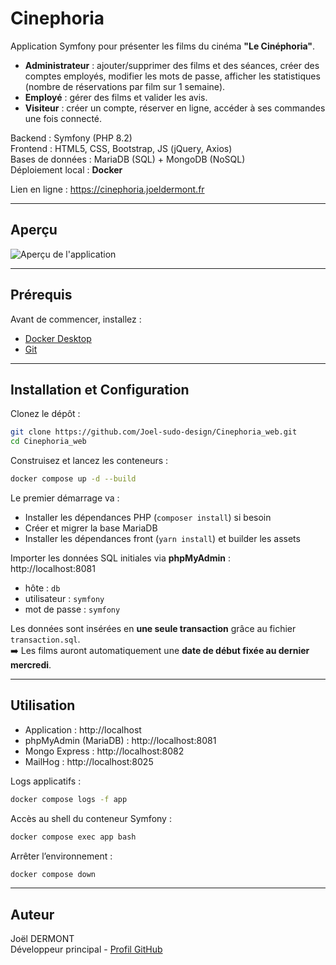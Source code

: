 # Cinephoria

Application Symfony pour présenter les films du cinéma **"Le Cinéphoria"**.

- **Administrateur** : ajouter/supprimer des films et des séances, créer des comptes employés, modifier les mots de passe, afficher les statistiques (nombre de réservations par film sur 1 semaine).
- **Employé** : gérer des films et valider les avis.
- **Visiteur** : créer un compte, réserver en ligne, accéder à ses commandes une fois connecté.

Backend : Symfony (PHP 8.2)  
Frontend : HTML5, CSS, Bootstrap, JS (jQuery, Axios)  
Bases de données : MariaDB (SQL) + MongoDB (NoSQL)  
Déploiement local : **Docker**

Lien en ligne : https://cinephoria.joeldermont.fr

---

## Aperçu

![Aperçu de l'application](aperçu.png)

---

## Prérequis

Avant de commencer, installez :

- [Docker Desktop](https://www.docker.com/products/docker-desktop/)
- [Git](https://git-scm.com/)

---

## Installation et Configuration

Clonez le dépôt :

```bash
git clone https://github.com/Joel-sudo-design/Cinephoria_web.git
cd Cinephoria_web
```

Construisez et lancez les conteneurs :

```bash
docker compose up -d --build
```

Le premier démarrage va :
- Installer les dépendances PHP (`composer install`) si besoin
- Créer et migrer la base MariaDB
- Installer les dépendances front (`yarn install`) et builder les assets

Importer les données SQL initiales via **phpMyAdmin** :  
http://localhost:8081
- hôte : `db`
- utilisateur : `symfony`
- mot de passe : `symfony`

Les données sont insérées en **une seule transaction** grâce au fichier `transaction.sql`.  
➡️ Les films auront automatiquement une **date de début fixée au dernier mercredi**.

---

## Utilisation

- Application : http://localhost
- phpMyAdmin (MariaDB) : http://localhost:8081
- Mongo Express : http://localhost:8082
- MailHog : http://localhost:8025

Logs applicatifs :
```bash
docker compose logs -f app
```

Accès au shell du conteneur Symfony :
```bash
docker compose exec app bash
```

Arrêter l’environnement :
```bash
docker compose down
```

---

## Auteur

Joël DERMONT  
Développeur principal - [Profil GitHub](https://github.com/Joel-sudo-design)
